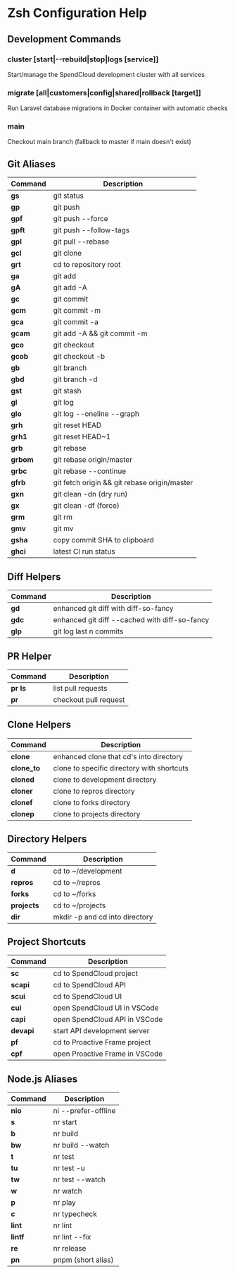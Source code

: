 # Zsh Configuration Help

## Development Commands

### cluster [start|--rebuild|stop|logs [service]]
Start/manage the SpendCloud development cluster with all services

### migrate [all|customers|config|shared|rollback [target]]
Run Laravel database migrations in Docker container with automatic checks

### main
Checkout main branch (fallback to master if main doesn't exist)

## Git Aliases

| Command | Description |
|---------|-------------|
| **gs** | git status |
| **gp** | git push |
| **gpf** | git push --force |
| **gpft** | git push --follow-tags |
| **gpl** | git pull --rebase |
| **gcl** | git clone |
| **grt** | cd to repository root |
| **ga** | git add |
| **gA** | git add -A |
| **gc** | git commit |
| **gcm** | git commit -m |
| **gca** | git commit -a |
| **gcam** | git add -A && git commit -m |
| **gco** | git checkout |
| **gcob** | git checkout -b |
| **gb** | git branch |
| **gbd** | git branch -d |
| **gst** | git stash |
| **gl** | git log |
| **glo** | git log --oneline --graph |
| **grh** | git reset HEAD |
| **grh1** | git reset HEAD~1 |
| **grb** | git rebase |
| **grbom** | git rebase origin/master |
| **grbc** | git rebase --continue |
| **gfrb** | git fetch origin && git rebase origin/master |
| **gxn** | git clean -dn (dry run) |
| **gx** | git clean -df (force) |
| **grm** | git rm |
| **gmv** | git mv |
| **gsha** | copy commit SHA to clipboard |
| **ghci** | latest CI run status |

## Diff Helpers

| Command | Description |
|---------|-------------|
| **gd** | enhanced git diff with diff-so-fancy |
| **gdc** | enhanced git diff --cached with diff-so-fancy |
| **glp** | git log last n commits |

## PR Helper

| Command | Description |
|---------|-------------|
| **pr ls** | list pull requests |
| **pr <number>** | checkout pull request |

## Clone Helpers

| Command | Description |
|---------|-------------|
| **clone** | enhanced clone that cd's into directory |
| **clone_to** | clone to specific directory with shortcuts |
| **cloned** | clone to development directory |
| **cloner** | clone to repros directory |
| **clonef** | clone to forks directory |
| **clonep** | clone to projects directory |

## Directory Helpers

| Command | Description |
|---------|-------------|
| **d** | cd to ~/development |
| **repros** | cd to ~/repros |
| **forks** | cd to ~/forks |
| **projects** | cd to ~/projects |
| **dir** | mkdir -p and cd into directory |

## Project Shortcuts

| Command | Description |
|---------|-------------|
| **sc** | cd to SpendCloud project |
| **scapi** | cd to SpendCloud API |
| **scui** | cd to SpendCloud UI |
| **cui** | open SpendCloud UI in VSCode |
| **capi** | open SpendCloud API in VSCode |
| **devapi** | start API development server |
| **pf** | cd to Proactive Frame project |
| **cpf** | open Proactive Frame in VSCode |

## Node.js Aliases

| Command | Description |
|---------|-------------|
| **nio** | ni --prefer-offline |
| **s** | nr start |
| **b** | nr build |
| **bw** | nr build --watch |
| **t** | nr test |
| **tu** | nr test -u |
| **tw** | nr test --watch |
| **w** | nr watch |
| **p** | nr play |
| **c** | nr typecheck |
| **lint** | nr lint |
| **lintf** | nr lint --fix |
| **re** | nr release |
| **pn** | pnpm (short alias) |
